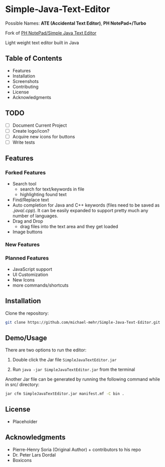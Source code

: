 # Simple-Java-Text-Editor

Possible Names: **ATE (Accidental Text Editor)**, **PH NotePad+/Turbo**

Fork of [PH NotePad/Simple Java Text Editor](https://github.com/pH-7/Simple-Java-Text-Editor)

Light weight text editor built in Java

## Table of Contents

- Features
- Installation
- Screenshots
- Contributing
- License
- Acknowledgments

## TODO

- [ ] Document Current Project
- [ ] Create logo/icon?
- [ ] Acquire new icons for buttons
- [ ] Write tests

## Features

### Forked Features

- Search tool
  - search for text/keywords in file
  - highlighting found text
- Find/Replace text
- Auto completion for Java and C++ keywords (files need to be saved as _.java_/_.cpp_). It can be easily expanded to support pretty much any number of languages.
- Drag and Drop 
  - drag files into the text area and they get loaded
- Image buttons

### New Features

### Planned Features

- JavaScript support
- UI Customization
- New Icons
- more commands/shortcuts

## Installation

Clone the repository:

```bash
git clone https://github.com/michael-mehr/Simple-Java-Text-Editor.git
```

## Demo/Usage

There are two options to run the editor:

1. Double click the Jar file `SimpleJavaTextEditor.jar`

2. Run `java -jar SimpleJavaTextEditor.jar` from the terminal

Another Jar file can be generated by running the following command while in src/ directory:

```bash
jar cfm SimpleJavaTextEditor.jar manifest.mf -C bin .
```

## License

- Placeholder

## Acknowledgments

- Pierre-Henry Soria (Original Author) + contributors to his repo
- Dr. Peter Lars Dordal
- Boxicons
